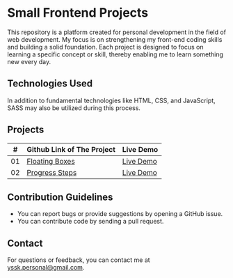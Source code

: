 # Small Frontend Projects
This repository is a platform created for personal development in the field of web development. 
My focus is on strengthening my front-end coding skills and building a solid foundation.
Each project is designed to focus on learning a specific concept or skill, thereby enabling me to learn something new every day.

## Technologies Used
In addition to fundamental technologies like HTML, CSS, and JavaScript, SASS may also be utilized during this process.

## Projects
|  #  | Github Link of The Project                                                                                    | Live Demo                                                                         |
| :-: | --------------------------------------------------------------------------------------------------------------| --------------------------------------------------------------------------------- |
| 01  | [Floating Boxes](https://github.com/YavuzSametKan/50projects50days/tree/master/floating-boxes)                | [Live Demo](https://codepen.io/Codestronomer/full/dyrLbNL)                        |
| 02  | [Progress Steps](https://github.com/YavuzSametKan/50projects50days/tree/master/progress-steps)                | [Live Demo](https://codepen.io/Codestronomer/full/YzgMNLZ)                        |

## Contribution Guidelines
* You can report bugs or provide suggestions by opening a GitHub issue.
* You can contribute code by sending a pull request.

## Contact
For questions or feedback, you can contact me at yssk.personal@gmail.com.

